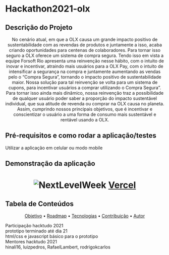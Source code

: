 # Hackathon2021-olx

## Descrição do Projeto
<p align="center">No cenário atual, em que a OLX causa um grande impacto positivo de sustentabilidade com as revendas de produtos e juntamente a isso, acaba criando oportunidades para centenas de colaboradores. Para tornar isso seguro a OLX oferece um sistema de compra segura.
Tendo isso em vista a equipe Forsoft Rio apresenta uma reinvenção nesse hábito, com o intuito de inovar e incentivar, atraindo mais usuários para a OLX Pay, com o intuito de intensificar a segurança na compra e juntamente aumentando as vendas pelo o “Compra Segura”, tornando o impacto positivo de sustentabilidade maior. Nossa solução para tal reinvenção se volta para um sistema de cupons, para incentivar usuários a comprar utilizando o Compra Segura”. Para tornar isso ainda mais dinâmico, nossa reinvenção traz a possibilidade de qualquer usuário poder saber a proporção do impacto sustentável individual, que sua atitude de revenda ou comprar na OLX causa no planeta.  Assim, cumprindo nossos principais objetivos, 
que é incentivar e conscientizar o usuário a uma forma de consumo mais sustentável e rentável usando a OLX.</p>

## Pré-requisitos e como rodar a aplicação/testes

<div>Utilizar a aplicação em celular ou modo mobile</div>

## Demonstração da aplicação
<h1 align="center">
  <img alt="NextLevelWeek" title="#NextLevelWeek" src="https://media.discordapp.net/attachments/898652857820143617/899201213931880539/olx_perfil.jpg?width=380&height=676" />
  <a href="https://hackathon2021.vercel.app">Vercel</a>
</h1>

## Tabela de Conteúdos
<p align="center">
 <a href="#objetivo">Objetivo</a> •
 <a href="#roadmap">Roadmap</a> • 
 <a href="#tecnologias">Tecnologias</a> • 
 <a href="#contribuicao">Contribuição</a> • 
 <a href="#autor">Autor</a>
</p>

<div id="objetivo">Participação hacktudo 2021</div>
<div id="roadmap">prototipo terminado até dia 21</div>
<div id="tecnologias">html/css e javascript básico para o prototipo</div>
<div id="contribuicao">Mentores hacktudo 2021</div>
<div id="autor">hinali16, luizpedros, RafaelLambert, rodrigokcarlos</div>




